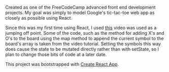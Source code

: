 Created as one of the FreeCodeCamp advanced front end development projects. My goal was simply to model Google's tic-tac-toe web app as closely as possible using React. 

Since this was my first time using React, I used [this](https://www.youtube.com/watch?v=pTHCwUdGFkc&t=2s) video was used as a jumping off point. Some of the code, such as the method for adding X's and O's to the board using the map method to append the current symbol to the board's array is taken from the video tutorial. Setting the symbols this way does cause the state to be mutated directly rather than with setState, so I plan to change those bits of code at a later date.

This project was bootstrapped with [Create React App](https://github.com/facebookincubator/create-react-app).
